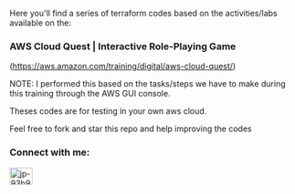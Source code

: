 Here you'll find a series of terraform codes based on the activities/labs available on the:

### AWS Cloud Quest | Interactive Role-Playing Game

(https://aws.amazon.com/training/digital/aws-cloud-quest/)

NOTE: I performed this based on the tasks/steps we have to make during this training through the AWS GUI console.

Theses codes are for testing in your own aws cloud.

Feel free to fork and star this repo and help improving the codes

<h3 align="left">Connect with me:</h3>
<p align="left">
<a href="https://www.linkedin.com/in/jorluis-perales-93b92096/" target="blank"><img align="center" src="https://raw.githubusercontent.com/rahuldkjain/github-profile-readme-generator/master/src/images/icons/Social/linked-in-alt.svg" alt="jp-93b92096" height="30" width="40" /></a>
</p>
